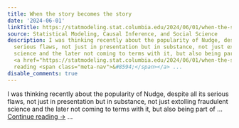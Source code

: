 ```yaml
---
title: When the story becomes the story
date: '2024-06-01'
linkTitle: https://statmodeling.stat.columbia.edu/2024/06/01/when-the-story-becomes-the-story/
source: Statistical Modeling, Causal Inference, and Social Science
description: I was thinking recently about the popularity of Nudge, despite all its
  serious flaws, not just in presentation but in substance, not just extolling fraudulent
  science and the later not coming to terms with it, but also being part of &#8230;
  <a href="https://statmodeling.stat.columbia.edu/2024/06/01/when-the-story-becomes-the-story/">Continue
  reading <span class="meta-nav">&#8594;</span></a> ...
disable_comments: true
---
```

I was thinking recently about the popularity of Nudge, despite all its serious flaws, not just in presentation but in substance, not just extolling fraudulent science and the later not coming to terms with it, but also being part of &#8230; <a href="https://statmodeling.stat.columbia.edu/2024/06/01/when-the-story-becomes-the-story/">Continue reading <span class="meta-nav">&#8594;</span></a> ...